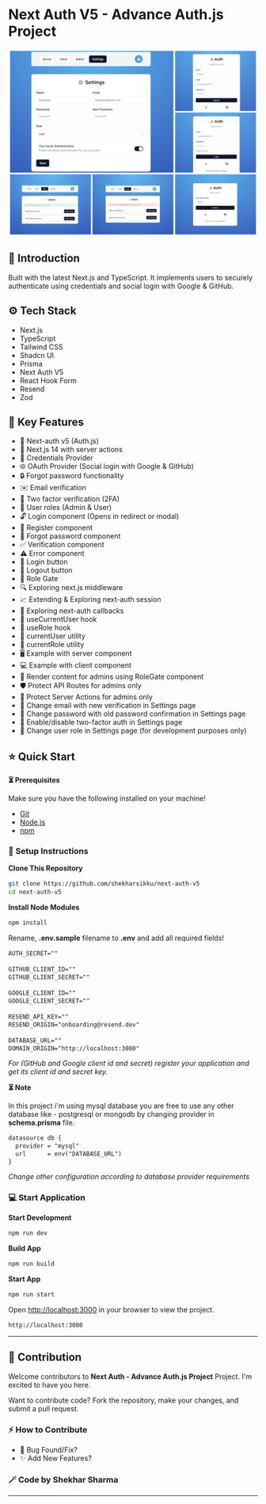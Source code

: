 # Next Auth V5 - Advance Auth.js Project

![Demo App](/public/demo.png)

## 🌟 Introduction

Built with the latest Next.js and TypeScript. It implements users to securely authenticate using credentials and social login with Google & GitHub.

## ⚙️ Tech Stack

- Next.js
- TypeScript
- Tailwind CSS
- Shadcn UI
- Prisma
- Next Auth V5
- React Hook Form
- Resend
- Zod

## 🔋 Key Features

- 🔐 Next-auth v5 (Auth.js)
- 🚀 Next.js 14 with server actions
- 🔑 Credentials Provider
- 🌐 OAuth Provider (Social login with Google & GitHub)
- 🔒 Forgot password functionality
- ✉️ Email verification
- 📱 Two factor verification (2FA)
- 👥 User roles (Admin & User)
- 🔓 Login component (Opens in redirect or modal)
- 📝 Register component
- 🤔 Forgot password component
- ✅ Verification component
- ⚠️ Error component
- 🔘 Login button
- 🚪 Logout button
- 🚧 Role Gate
- 🔍 Exploring next.js middleware
- 📈 Extending & Exploring next-auth session
- 🔄 Exploring next-auth callbacks
- 👤 useCurrentUser hook
- 🛂 useRole hook
- 🧑 currentUser utility
- 👮 currentRole utility
- 🖥️ Example with server component
- 💻 Example with client component
- 👑 Render content for admins using RoleGate component
- 🛡️ Protect API Routes for admins only
- 🔐 Protect Server Actions for admins only
- 📧 Change email with new verification in Settings page
- 🔑 Change password with old password confirmation in Settings page
- 🔔 Enable/disable two-factor auth in Settings page
- 🔄 Change user role in Settings page (for development purposes only)

## ⭐ Quick Start

**⏳ Prerequisites**

Make sure you have the following installed on your machine!

- [Git](https://git-scm.com/)
- [Node.js](https://nodejs.org/en)
- [npm](https://www.npmjs.com/)

### 🚀 Setup Instructions

**Clone This Repository**

```bash
git clone https://github.com/shekharsikku/next-auth-v5
cd next-auth-v5
```

**Install Node Modules**

```bash
npm install
```

Rename, **.env.sample** filename to **.env** and add all required fields!

```env
AUTH_SECRET=""

GITHUB_CLIENT_ID=""
GITHUB_CLIENT_SECRET=""

GOOGLE_CLIENT_ID=""
GOOGLE_CLIENT_SECRET=""

RESEND_API_KEY=""
RESEND_ORIGIN="onboarding@resend.dev"

DATABASE_URL=""
DOMAIN_ORIGIN="http://localhost:3000"
```

_For (GitHub and Google client id and secret) register your application and get its client id and secret key._

**⏳ Note**

In this project i'm using mysql database you are free to use any other database like - postgresql or mongodb by changing provider in **schema.prisma** file.

```prisma
datasource db {
  provider = "mysql"
  url      = env("DATABASE_URL")
}
```

_Change other configuration according to database provider requirements_

### 💻 Start Application

**Start Development**

```bash
npm run dev
```

**Build App**

```bash
npm run build
```

**Start App**

```bash
npm run start
```

Open [http://localhost:3000](http://localhost:3000) in your browser to view the project.

```bash
http://localhost:3000
```

---

## 📣 Contribution

Welcome contributors to **Next Auth - Advance Auth.js Project** Project. I'm excited to have you here.

Want to contribute code? Fork the repository, make your changes, and submit a pull request.

### ⚡ How to Contribute

- 🐞 Bug Found/Fix?
- ✨ Add New Features?

### 🪄 Code by **Shekhar Sharma**

---
